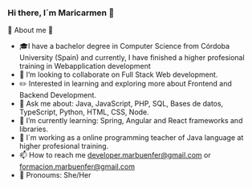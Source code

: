 ### Hi there, I´m Maricarmen 👋


:mega: About me  :loudspeaker:

 - :mortar_board:I have a bachelor degree in Computer Science from Córdoba University (Spain) and currently, I have finished a higher profesional training in Webapplication development 
 - 👯 I’m looking to collaborate on Full Stack Web development. 
 - :pencil2: Interested in learning and exploring more about Frontend and Backend Development.
 - 💬 Ask me about:  Java, JavaScript, PHP, SQL, Bases de datos, TypeScript, Python, HTML, CSS, Node.
 - 🌱 I’m currently learning: Spring, Angular and React frameworks and libraries.
 - 🔭 I´m working as a online programming teacher of Java language at higher profesional training.
 - 📫 How to reach me developer.marbuenfer@gmail.com  or  formacion.marbuenfer@gmail.com
 - :lipstick: Pronoums: She/Her

